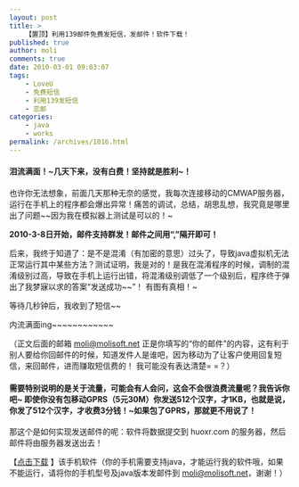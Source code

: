 ```yaml
---
layout: post
title: >
    【置顶】利用139邮件免费发短信，发邮件！软件下载！
published: true
author: moli
comments: true
date: 2010-03-01 09:03:07
tags:
    - LoveU
    - 免费短信
    - 利用139发短信
    - 恋邮
categories:
    - java
    - works
permalink: /archives/1016.html
---
```

#### **[][1]泪流满面！~几天下来，没有白费！坚持就是胜利~！**

也许你无法想象，前面几天那种无奈的感觉，我每次连接移动的CMWAP服务器，运行在手机上的程序都会爆出异常！痛苦的调试，总结，胡思乱想，我究竟是哪里出了问题~~因为我在模拟器上测试是可以的！~

**2010-3-8日开始，邮件支持群发！邮件之间用“,”隔开即可！**
  


后来，我终于知道了：是不是混淆（有加密的意思）过头了，导致java虚拟机无法正常运行其中某些方法？测试证明，我是对的！是我在混淆程序的时候，调制的混淆级别过高，导致在手机上运行出错，将混淆级别调低了一个级别后，程序终于弹出了我梦寐以求的答案“发送成功~~”！ 有图有真相！~

[][2]

[][3]

等待几秒钟后，我收到了短信~~

[][4]

内流满面ing~~~~~~~~~~~~

（正文后面的邮箱 moli@molisoft.net 正是你填写的“你的邮件”的内容，这有利于别人要给你回邮件的时候，知道发件人是谁吧，因为移动为了让客户使用回复短信，来回邮件，进而赚取短信费的！ 我可能没有表达清楚= =？）

#### 需要特别说明的是关于流量，可能会有人会问，这会不会很浪费流量呢？我告诉你吧~ 即使你没有包移动GPRS（5元30M）你发送512个汉字，才1KB，也就是说，你发了512个汉字，才收费3分钱！~如果包了GPRS，那就更不用说了！

那这个是如何实现发送邮件的呢：软件将数据提交到 huoxr.com 的服务器，然后邮件将由服务器发送出去！

【[点击下载][5] 】该手机软件（你的手机需要支持java，才能运行我的软件哦，如果不能运行，请将你的手机型号及java版本发邮件到 moli@molisoft.net，谢谢！）

 [1]: http://huoxr.com/wp-content/uploads/2010/03/SuperScreenshot0014.jpg
 [2]: http://huoxr.com/wp-content/uploads/2010/03/SuperScreenshot0015.jpg
 [3]: http://huoxr.com/wp-content/uploads/2010/03/SuperScreenshot0016.jpg
 [4]: http://huoxr.com/wp-content/uploads/2010/03/SuperScreenshot0017.jpg
 [5]: http://huoxr.com/molisoft/down/%E6%81%8B%E9%82%AE_LoveU_v2.1.zip